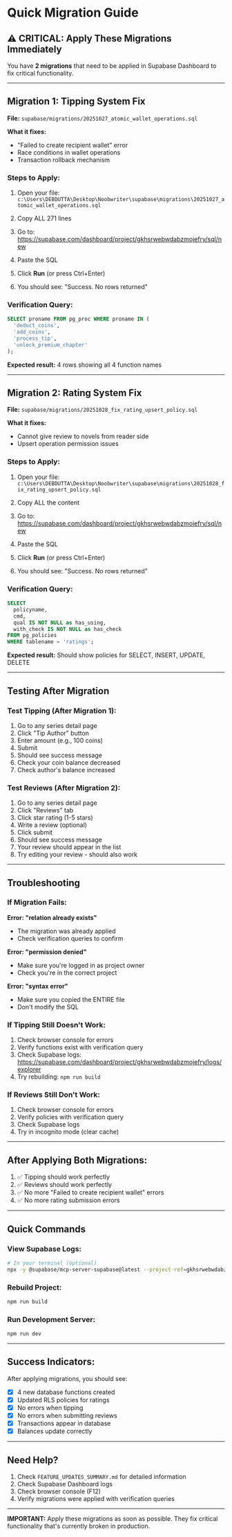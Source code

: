 # Quick Migration Guide

## ⚠️ CRITICAL: Apply These Migrations Immediately

You have **2 migrations** that need to be applied in Supabase Dashboard to fix critical functionality.

---

## Migration 1: Tipping System Fix

**File:** `supabase/migrations/20251027_atomic_wallet_operations.sql`

**What it fixes:** 
- "Failed to create recipient wallet" error
- Race conditions in wallet operations
- Transaction rollback mechanism

### Steps to Apply:

1. Open your file: `c:\Users\DEBDUTTA\Desktop\Noobwriter\supabase\migrations\20251027_atomic_wallet_operations.sql`

2. Copy ALL 271 lines

3. Go to: https://supabase.com/dashboard/project/gkhsrwebwdabzmojefry/sql/new

4. Paste the SQL

5. Click **Run** (or press Ctrl+Enter)

6. You should see: "Success. No rows returned"

### Verification Query:
```sql
SELECT proname FROM pg_proc WHERE proname IN (
  'deduct_coins', 
  'add_coins', 
  'process_tip', 
  'unlock_premium_chapter'
);
```

**Expected result:** 4 rows showing all 4 function names

---

## Migration 2: Rating System Fix

**File:** `supabase/migrations/20251028_fix_rating_upsert_policy.sql`

**What it fixes:** 
- Cannot give review to novels from reader side
- Upsert operation permission issues

### Steps to Apply:

1. Open your file: `c:\Users\DEBDUTTA\Desktop\Noobwriter\supabase\migrations\20251028_fix_rating_upsert_policy.sql`

2. Copy ALL the content

3. Go to: https://supabase.com/dashboard/project/gkhsrwebwdabzmojefry/sql/new

4. Paste the SQL

5. Click **Run** (or press Ctrl+Enter)

6. You should see: "Success. No rows returned"

### Verification Query:
```sql
SELECT 
  policyname,
  cmd,
  qual IS NOT NULL as has_using,
  with_check IS NOT NULL as has_check
FROM pg_policies 
WHERE tablename = 'ratings';
```

**Expected result:** Should show policies for SELECT, INSERT, UPDATE, DELETE

---

## Testing After Migration

### Test Tipping (After Migration 1):
1. Go to any series detail page
2. Click "Tip Author" button
3. Enter amount (e.g., 100 coins)
4. Submit
5. Should see success message
6. Check your coin balance decreased
7. Check author's balance increased

### Test Reviews (After Migration 2):
1. Go to any series detail page
2. Click "Reviews" tab
3. Click star rating (1-5 stars)
4. Write a review (optional)
5. Click submit
6. Should see success message
7. Your review should appear in the list
8. Try editing your review - should also work

---

## Troubleshooting

### If Migration Fails:

**Error: "relation already exists"**
- The migration was already applied
- Check verification queries to confirm

**Error: "permission denied"**
- Make sure you're logged in as project owner
- Check you're in the correct project

**Error: "syntax error"**
- Make sure you copied the ENTIRE file
- Don't modify the SQL

### If Tipping Still Doesn't Work:
1. Check browser console for errors
2. Verify functions exist with verification query
3. Check Supabase logs: https://supabase.com/dashboard/project/gkhsrwebwdabzmojefry/logs/explorer
4. Try rebuilding: `npm run build`

### If Reviews Still Don't Work:
1. Check browser console for errors
2. Verify policies with verification query
3. Check Supabase logs
4. Try in incognito mode (clear cache)

---

## After Applying Both Migrations:

1. ✅ Tipping should work perfectly
2. ✅ Reviews should work perfectly
3. ✅ No more "Failed to create recipient wallet" errors
4. ✅ No more rating submission errors

---

## Quick Commands

### View Supabase Logs:
```bash
# In your terminal (optional)
npx -y @supabase/mcp-server-supabase@latest --project-ref=gkhsrwebwdabzmojefry
```

### Rebuild Project:
```bash
npm run build
```

### Run Development Server:
```bash
npm run dev
```

---

## Success Indicators:

After applying migrations, you should see:

- [x] 4 new database functions created
- [x] Updated RLS policies for ratings
- [x] No errors when tipping
- [x] No errors when submitting reviews
- [x] Transactions appear in database
- [x] Balances update correctly

---

## Need Help?

1. Check `FEATURE_UPDATES_SUMMARY.md` for detailed information
2. Check Supabase Dashboard logs
3. Check browser console (F12)
4. Verify migrations were applied with verification queries

---

**IMPORTANT:** Apply these migrations as soon as possible. They fix critical functionality that's currently broken in production.
